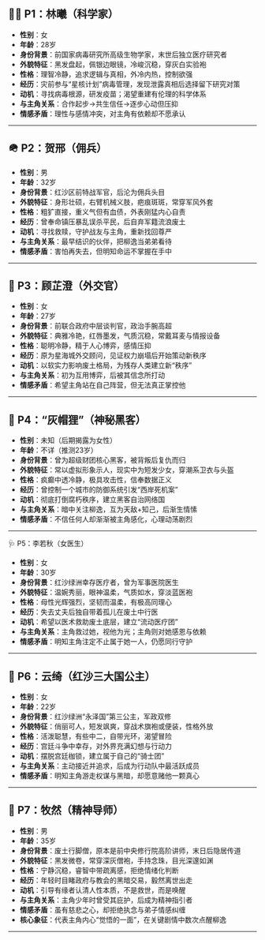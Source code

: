 ## 🧑‍🔬 P1：林曦（科学家）

- **性别**：女  
- **年龄**：28岁  
- **身份背景**：前国家病毒研究所高级生物学家，末世后独立医疗研究者  
- **外貌特征**：黑发盘起，佩银边眼镜，冷峻沉稳，穿灰白实验袍  
- **性格**：理智冷静，追求逻辑与真相，外冷内热，控制欲强  
- **经历**：灾前参与“星核计划”病毒管理，发现泄露真相后选择留下研究对策  
- **动机**：寻找病毒根源，研发疫苗；渴望重建有伦理的科学体系  
- **与主角关系**：合作起步→共生信任→逐步心动但压抑  
- **情感矛盾**：理性与感情冲突，对主角有依赖却不愿承认  

---

## 🪖 P2：贺邢（佣兵）

- **性别**：男  
- **年龄**：32岁  
- **身份背景**：红沙区前特战军官，后沦为佣兵头目  
- **外貌特征**：身形壮硕，右臂机械义肢，疤痕斑斑，常穿军风外套  
- **性格**：粗犷直接，重义气但有血债，外表刚猛内心自责  
- **经历**：曾奉命镇压暴乱误杀平民，后自弃军籍流浪废土  
- **动机**：寻找救赎，守护战友与主角，重新找回尊严  
- **与主角关系**：最早结识的伙伴，把柳逸当弟弟看待  
- **情感矛盾**：害怕再失去，但明知命运不掌握在手中  

---

## 🧳 P3：顾芷澄（外交官）

- **性别**：女  
- **年龄**：27岁  
- **身份背景**：前联合政府中层谈判官，政治手腕高超  
- **外貌特征**：典雅冷艳，红唇墨发，气质沉稳，常戴耳麦与情报设备  
- **性格**：聪明冷静，精于人心博弈，感情压抑  
- **经历**：原为星海城外交顾问，见证权力崩塌后开始策动新秩序  
- **动机**：以软实力影响废土格局，为残存人类建立新“秩序”  
- **与主角关系**：初为互用博弈，后被其信念所打动  
- **情感矛盾**：希望主角站在自己阵营，但无法真正掌控他  

---

## 👻 P4：“灰帽狸”（神秘黑客）

- **性别**：未知（后期揭露为女性）  
- **年龄**：不详（推测23岁）  
- **身份背景**：曾为超级财团核心黑客，被背叛后复仇而归  
- **外貌特征**：常以虚拟形象示人，现实中为短发少女，穿潮系卫衣与头盔  
- **性格**：疯癫中透冷静，极具攻击性，信奉数据正义  
- **经历**：曾控制一个城市的防御系统引发“西岸死机案”  
- **动机**：彻底打倒腐朽秩序，建立黑客自治网络国  
- **与主角关系**：暗中关注柳逸，互为天敌+知己，后渐生情愫  
- **情感矛盾**：不信任何人却渐渐被主角感化，心理动荡剧烈  

---


 🩺 P5：李若秋（女医生）

- **性别**：女  
- **年龄**：30岁  
- **身份背景**：红沙绿洲幸存医疗者，曾为军事医院医生  
- **外貌特征**：温婉秀丽，眼神温柔，气质如水，穿淡蓝医袍  
- **性格**：母性光辉强烈，坚韧而温柔，有极高同理心  
- **经历**：失去丈夫后独自带着孤儿在废土中行医  
- **动机**：希望以医术救助废土底层，建立“流动医疗团”  
- **与主角关系**：主角救过她，视他为光；主角则对她感恩与依赖  
- **情感矛盾**：明知主角注定不止属于她一人，仍愿同行守护  

---

## 👑 P6：云绮（红沙三大国公主）

- **性别**：女  
- **年龄**：22岁  
- **身份背景**：红沙绿洲“永泽国”第三公主，军政双修  
- **外貌特征**：俏丽可人，短发飒爽，穿战术旗袍或便装，性格外放  
- **性格**：活泼聪慧，有些中二，自带光环，渴望冒险  
- **经历**：宫廷斗争中幸存，对外界充满幻想与行动力  
- **动机**：摆脱宫廷枷锁，建立属于自己的“骑士团”  
- **与主角关系**：主动接近并追求，后成为行动队中最活跃成员  
- **情感矛盾**：明知主角游走权谋与黑暗，却愿意赌他一颗真心  

---
## 🧘 P7：牧然（精神导师）

- **性别**：男  
- **年龄**：35岁  
- **身份背景**：废土行脚僧，原本是前中央修行院高阶讲师，末日后隐居传道  
- **外貌特征**：黑发微卷，常穿深灰僧袍，手持念珠，目光深邃如渊  
- **性格**：宁静沉稳，睿智中带疏离感，拒绝情绪化判断  
- **经历**：年轻时目睹政府与教会的黑暗交易，毅然离世出走  
- **动机**：引导有缘者认清人性本质，不是救世，而是唤醒  
- **与主角关系**：主角少年时曾受其庇护，后成为精神指引者  
- **情感矛盾**：虽有慈悲之心，却拒绝执念与弟子情感纠缠  
- **核心象征**：代表主角内心“觉悟的一面”，在关键剧情中数次点醒柳逸  

---